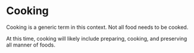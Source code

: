 Cooking
=======

Cooking is a generic term in this context.  Not all food needs to be cooked.

At this time, cooking will likely include preparing, cooking, and preserving all manner of foods.
